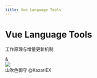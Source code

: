 ```yaml
---
title: Vue Language Tools
---
```


<h1 text="center">Vue Language Tools</h1>

<p p="t-2" text="6 center">工作原理与增量更新机制</p>

<div flex="~ justify-center items-center gap-4" text="12">
  <div class="i-logos:vue"></div>
  <span op="33">&</span>
  <div class="i-logos:volar"></div>
</div>

<div
  flex="~ justify-center items-center gap-4"
  m="t-8 b--24"
  p="t-8"
  b="t solid white/8"
>
  <img w="16" b="rounded-full" src="https://bikari.top/image/avatar/maestrale.webp"/>
  <div grid="~">
    <span text="6">山吹色御守</span>
    <span op="33">@KazariEX</span>
  </div>
</div>
